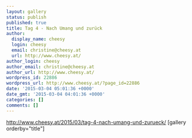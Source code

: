 ```yaml
---
layout: gallery
status: publish
published: true
title: Tag 4 - Nach Umang und zurück
author:
  display_name: cheesy
  login: cheesy
  email: christine@cheesy.at
  url: http://www.cheesy.at/
author_login: cheesy
author_email: christine@cheesy.at
author_url: http://www.cheesy.at/
wordpress_id: 22886
wordpress_url: http://www.cheesy.at/?page_id=22886
date: '2015-03-04 05:01:36 +0000'
date_gmt: '2015-03-04 04:01:36 +0000'
categories: []
comments: []
---
```

http://www.cheesy.at/2015/03/tag-4-nach-umang-und-zurueck/
[gallery orderby="title"]
